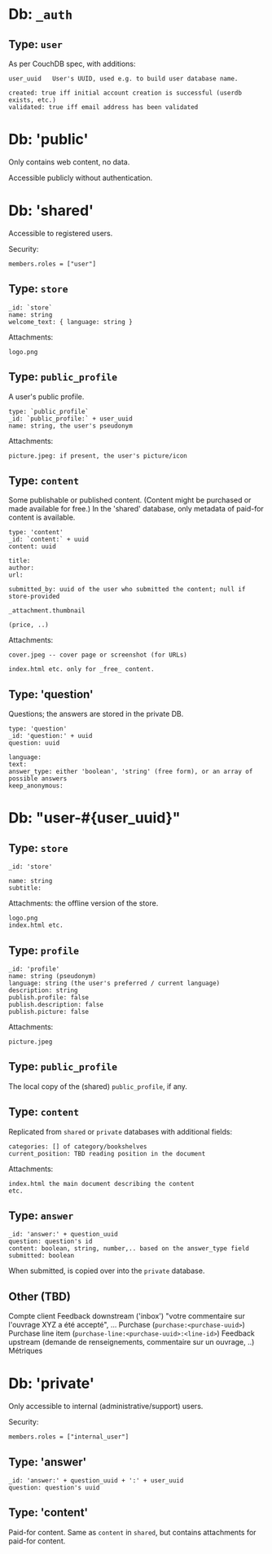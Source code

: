 Db: `_auth`
===========

Type: `user`
------------

As per CouchDB spec, with additions:

    user_uuid   User's UUID, used e.g. to build user database name.

    created: true iff initial account creation is successful (userdb exists, etc.)
    validated: true iff email address has been validated

Db: 'public'
============

Only contains web content, no data.

Accessible publicly without authentication.

Db: 'shared'
============

Accessible to registered users.

Security:

    members.roles = ["user"]

Type: `store`
-------------

    _id: `store`
    name: string
    welcome_text: { language: string }

Attachments:

    logo.png

Type: `public_profile`
--------------------

A user's public profile.

    type: `public_profile`
    _id: `public_profile:` + user_uuid
    name: string, the user's pseudonym

Attachments:

    picture.jpeg: if present, the user's picture/icon

Type: `content`
---------------

Some publishable or published content. (Content might be purchased or made available for free.)
In the 'shared' database, only metadata of paid-for content is available.

    type: 'content'
    _id: `content:` + uuid
    content: uuid

    title:
    author:
    url:

    submitted_by: uuid of the user who submitted the content; null if store-provided

    _attachment.thumbnail

    (price, ..)

Attachments:

    cover.jpeg -- cover page or screenshot (for URLs)

    index.html etc. only for _free_ content.

Type: 'question'
----------------

Questions; the answers are stored in the private DB.

    type: 'question'
    _id: 'question:' + uuid
    question: uuid

    language:
    text:
    answer_type: either 'boolean', 'string' (free form), or an array of possible answers
    keep_anonymous:

Db: "user-#{user_uuid}"
=======================

Type: `store`
-------------

    _id: 'store'

    name: string
    subtitle:

Attachments: the offline version of the store.

    logo.png
    index.html etc.

Type: `profile`
---------------

    _id: 'profile'
    name: string (pseudonym)
    language: string (the user's preferred / current language)
    description: string
    publish.profile: false
    publish.description: false
    publish.picture: false

Attachments:

    picture.jpeg

Type: `public_profile`
----------------------

The local copy of the (shared) `public_profile`, if any.

Type: `content`
---------------

Replicated from `shared` or `private` databases with additional fields:

    categories: [] of category/bookshelves
    current_position: TBD reading position in the document

Attachments:

    index.html the main document describing the content
    etc.

Type: `answer`
--------------

    _id: 'answer:' + question_uuid
    question: question's id
    content: boolean, string, number,.. based on the answer_type field
    submitted: boolean

When submitted, is copied over into the `private` database.

Other (TBD)
-----

Compte client
Feedback downstream ('inbox') "votre commentaire sur l'ouvrage XYZ a été accepté", ...
Purchase (`purchase:<purchase-uuid>`)
Purchase line item (`purchase-line:<purchase-uuid>:<line-id>`)
Feedback upstream (demande de renseignements, commentaire sur un ouvrage, ..)
Métriques

Db: 'private'
==============================

Only accessible to internal (administrative/support) users.

Security:

    members.roles = ["internal_user"]

Type: 'answer'
--------------

    _id: 'answer:' + question_uuid + ':' + user_uuid
    question: question's uuid

Type: 'content'
---------------

Paid-for content. Same as `content` in `shared`, but contains attachments for paid-for content.
